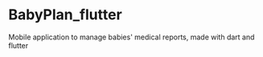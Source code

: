 # BabyPlan_flutter
Mobile application to manage babies' medical reports, made with dart and flutter 
